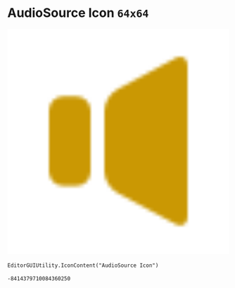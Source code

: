 # AudioSource Icon `64x64`
<img src="/img/AudioSource%20Icon.png" width=512 height=512>

``` CSharp
EditorGUIUtility.IconContent("AudioSource Icon")
```
```
-8414379710084360250
```
